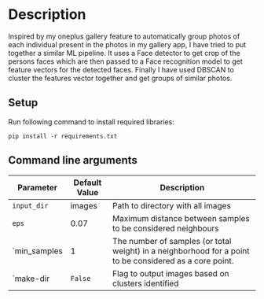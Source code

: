 
# Description

Inspired by my oneplus gallery feature to automatically group photos of each individual present in the photos in my gallery app, I have tried to put together a similar ML pipeline. It uses a Face detector to get crop of the persons faces which are then passed to a Face recognition model to get feature vectors for the detected faces. Finally I have used DBSCAN to cluster the features vector together and get groups of similar photos.

## Setup

Run following command to install required libraries:
```
pip install -r requirements.txt
```
## Command line arguments

|  **Parameter** | **Default Value** | **Description**|
|----------------|-------------------|----------------|
|`input_dir`| images| Path to directory with all images|
|`eps` | 0.07 | Maximum distance between samples to be considered neighbours|
|`min_samples| 1 | The number of samples (or total weight) in a neighborhood for a point to be considered as a core point. |
|`make-dir| `False` | Flag to output images based on clusters identified|
